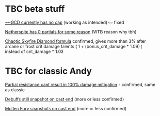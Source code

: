 # TBC beta stuff
[~~GCD currently has no cap](https://discord.com/channels/253212375790911489/812641242222821376/832300447242518568) (working as intended)~~ fixed

[Netherspite has 0 partials for some reason](https://classic.warcraftlogs.com/reports/1T3n6L2jc9WmxMwX#type=damage-done&ability=-30451&view=events&fight=50) (WTB reason why tbh)

[Chaotic Skyfire Diamond formula](https://discord.com/channels/253212375790911489/817495452328001536/831977999544483871) confirmed, gives more than 3% after arcane or frost crit damage talents ( 1 + (bonus_crit_damage * 1.09) ) instead of crit_damage * 1.03



# TBC for classic Andy
[Partial resistance cant result in 100% damage mitigation](https://discord.com/channels/253212375790911489/824018460655747132/832610059041243156) - confirmed, same as classic

[Debuffs still snapshot on cast end](https://discord.com/channels/253212375790911489/813709272562663424/832229861484920883) (more or less confirmed)

[Molten Fury snapshots on cast end](https://discord.com/channels/253212375790911489/824018460655747132/831980332768297020) (more or less confirmed)
